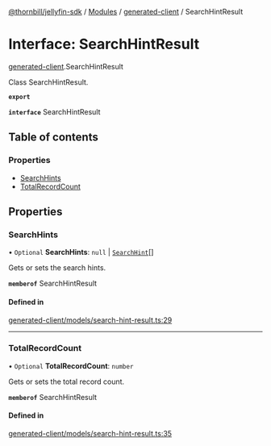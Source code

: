 [@thornbill/jellyfin-sdk](../README.md) / [Modules](../modules.md) / [generated-client](../modules/generated_client.md) / SearchHintResult

# Interface: SearchHintResult

[generated-client](../modules/generated_client.md).SearchHintResult

Class SearchHintResult.

**`export`**

**`interface`** SearchHintResult

## Table of contents

### Properties

- [SearchHints](generated_client.SearchHintResult.md#searchhints)
- [TotalRecordCount](generated_client.SearchHintResult.md#totalrecordcount)

## Properties

### SearchHints

• `Optional` **SearchHints**: ``null`` \| [`SearchHint`](index.api.SearchHint.md)[]

Gets or sets the search hints.

**`memberof`** SearchHintResult

#### Defined in

[generated-client/models/search-hint-result.ts:29](https://github.com/thornbill/jellyfin-sdk-typescript/blob/eb13db7/src/generated-client/models/search-hint-result.ts#L29)

___

### TotalRecordCount

• `Optional` **TotalRecordCount**: `number`

Gets or sets the total record count.

**`memberof`** SearchHintResult

#### Defined in

[generated-client/models/search-hint-result.ts:35](https://github.com/thornbill/jellyfin-sdk-typescript/blob/eb13db7/src/generated-client/models/search-hint-result.ts#L35)
